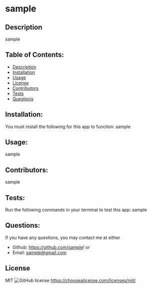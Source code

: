 
  # sample
  ## Description
   sample
  ## Table of Contents:
  * [Description](#description)
  * [Installation](#installation)
  * [Usage](#usage)
  * [License](#license)
  * [Contributors](#contributors)
  * [Tests](#tests)
  * [Questions](#questions)
  ## Installation:
  You must install the following for this app to function:
   sample
  ## Usage:
   sample
  ## Contributors:
   sample
  ## Tests:
   Run the following commands in your terminal to test this app:
  sample
  ## Questions:
   If you have any questions, you may contact me at either
   * Github: https://github.com/sample!
   or
  * Email: sample@gmail.com
  ## License
  MIT  ![GitHub license](https://img.shields.io/github/license/Naereen/StrapDown.js.svg)
  https://choosealicense.com/licenses/mit/
